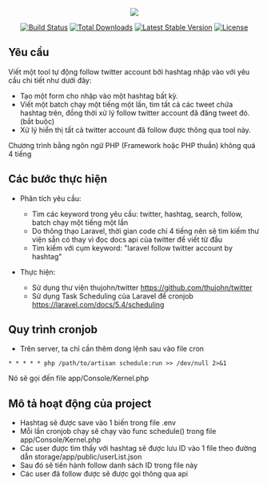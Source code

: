 <p align="center"><img src="https://laravel.com/assets/img/components/logo-laravel.svg"></p>

<p align="center">
<a href="https://travis-ci.org/laravel/framework"><img src="https://travis-ci.org/laravel/framework.svg" alt="Build Status"></a>
<a href="https://packagist.org/packages/laravel/framework"><img src="https://poser.pugx.org/laravel/framework/d/total.svg" alt="Total Downloads"></a>
<a href="https://packagist.org/packages/laravel/framework"><img src="https://poser.pugx.org/laravel/framework/v/stable.svg" alt="Latest Stable Version"></a>
<a href="https://packagist.org/packages/laravel/framework"><img src="https://poser.pugx.org/laravel/framework/license.svg" alt="License"></a>
</p>

## Yêu cầu

Viết một tool tự động follow twitter account bởi hashtag nhập vào với yêu cầu chi tiết như dưới đây:

- Tạo một form cho nhập vào một hashtag bất kỳ.
- Viết một batch chạy một tiếng một lần, tìm tất cả các tweet chứa hashtag trên, đồng thời xử lý follow twitter account đã đăng tweet đó. (bắt buộc)
- Xử lý hiển thị tất cả twitter account đã follow được thông qua tool này.

Chương trình bằng ngôn ngữ PHP (Framework hoặc PHP thuần) không quá 4 tiếng
## Các bước thực hiện

- Phân tích yêu cầu:
   + Tìm các keyword trong yêu cầu: twitter, hashtag, search, follow, batch chạy một tiếng một lần
   + Do thông thạo Laravel, thời gian code chỉ 4 tiếng nên sẽ tìm kiếm thư viện sẵn có thay vì đọc docs api của twitter để viết từ đầu
    + Tìm kiếm với cụm keyword: "laravel follow twitter account by hashtag"

- Thực hiện:
  + Sử dụng thư viện thujohn/twitter https://github.com/thujohn/twitter
  + Sử dụng Task Scheduling của Laravel để cronjob https://laravel.com/docs/5.4/scheduling
## Quy trình cronjob
- Trên server, ta chỉ cần thêm dong lệnh sau vào file cron
 ```
 * * * * * php /path/to/artisan schedule:run >> /dev/null 2>&1
 ```
 Nó sẽ gọi đến file app/Console/Kernel.php

## Mô tả hoạt động của project

- Hashtag sẽ được save vào 1 biến trong file .env
- Mỗi lần cronjob chạy sẽ chạy vào func schedule() trong file app/Console/Kernel.php
- Các user được tìm thấy với hashtag sẽ được lưu ID vào 1 file theo đường dẫn storage/app/public/userList.json 
- Sau đó sẽ tiến hành follow danh sách ID trong file này
- Các user đã follow được sẽ được gọi thông qua api


